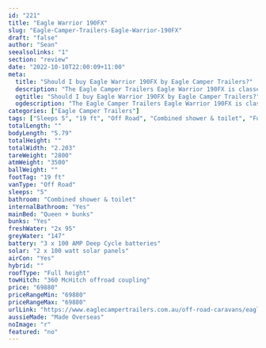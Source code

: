```yaml
---
id: "221"
title: "Eagle Warrior 190FX"
slug: "Eagle-Camper-Trailers-Eagle-Warrior-190FX"
draft: "false"
author: "Sean"
seealsolinks: "1"
section: "review"
date: "2022-10-10T22:00:09+11:00"
meta:
  title: "Should I buy Eagle Warrior 190FX by Eagle Camper Trailers?"
  description: "The Eagle Camper Trailers Eagle Warrior 190FX is classed as Off Road, and sleeps 5 people. It is Made Overseas and comes in at 19 ft. It generally has Combined shower & toilet."
  ogtitle: "Should I buy Eagle Warrior 190FX by Eagle Camper Trailers?"
  ogdescription: "The Eagle Camper Trailers Eagle Warrior 190FX is classed as Off Road, and sleeps 5 people. It is Made Overseas and comes in at 19 ft. It generally has Combined shower & toilet."
categories: ["Eagle Camper Trailers"]
tags: ["Sleeps 5", "19 ft", "Off Road", "Combined shower & toilet", "Full height", "60 - 70k"]
totalLength: ""
bodyLength: "5.79"
totalHeight: ""
totalWidth: "2.203"
tareWeight: "2800"
atmWeight: "3500"
ballWeight: ""
footTag: "19 ft"
vanType: "Off Road"
sleeps: "5"
bathroom: "Combined shower & toilet"
internalBathroom: "Yes"
mainBed: "Queen + bunks"
bunks: "Yes"
freshWater: "2x 95"
greyWater: "147"
battery: "3 x 100 AMP Deep Cycle batteries"
solar: "2 x 100 watt solar panels"
airCon: "Yes"
hybrid: ""
roofType: "Full height"
towHitch: "360 McHitch offroad coupling"
price: "69880"
priceRangeMin: "69880"
priceRangeMax: "69880"
urlLink: "https://www.eaglecampertrailers.com.au/off-road-caravans/eagle-warrior-190fx/"
aussieMade: "Made Overseas"
noImage: "r"
featured: "no"
---
```

